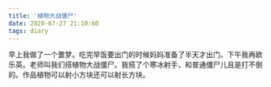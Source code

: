 ```yaml
---
title: '植物大战僵尸'
date: 2020-07-27 21:10:60
tags: diary
---
```

早上我做了一个噩梦。吃完早饭要出门的时候妈妈准备了半天才出门。下午我再欧乐英。老师叫我们搭植物大战僵尸。我搭了个寒冰射手，和普通僵尸儿且是打不倒的。作品植物可以射小方块还可以射长方块。
